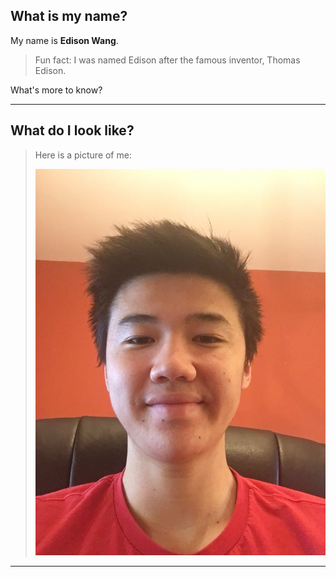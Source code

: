 
## What is my name?

My name is **Edison Wang**.

> Fun fact: I was named Edison after the famous inventor, Thomas Edison.

What's more to know?

---

## What do I look like?

> Here is a picture of me:
>
> ![me](images/self-picture.jpg)

---
